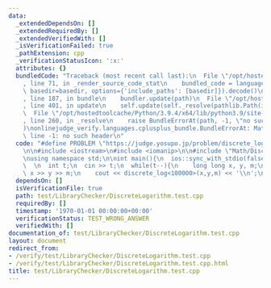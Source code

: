 ```yaml
---
data:
  _extendedDependsOn: []
  _extendedRequiredBy: []
  _extendedVerifiedWith: []
  _isVerificationFailed: true
  _pathExtension: cpp
  _verificationStatusIcon: ':x:'
  attributes: {}
  bundledCode: "Traceback (most recent call last):\n  File \"/opt/hostedtoolcache/Python/3.9.4/x64/lib/python3.9/site-packages/onlinejudge_verify/documentation/build.py\"\
    , line 71, in _render_source_code_stat\n    bundled_code = language.bundle(stat.path,\
    \ basedir=basedir, options={'include_paths': [basedir]}).decode()\n  File \"/opt/hostedtoolcache/Python/3.9.4/x64/lib/python3.9/site-packages/onlinejudge_verify/languages/cplusplus.py\"\
    , line 187, in bundle\n    bundler.update(path)\n  File \"/opt/hostedtoolcache/Python/3.9.4/x64/lib/python3.9/site-packages/onlinejudge_verify/languages/cplusplus_bundle.py\"\
    , line 401, in update\n    self.update(self._resolve(pathlib.Path(included), included_from=path))\n\
    \  File \"/opt/hostedtoolcache/Python/3.9.4/x64/lib/python3.9/site-packages/onlinejudge_verify/languages/cplusplus_bundle.py\"\
    , line 260, in _resolve\n    raise BundleErrorAt(path, -1, \"no such header\"\
    )\nonlinejudge_verify.languages.cplusplus_bundle.BundleErrorAt: Math/DiscreteLog.cpp:\
    \ line -1: no such header\n"
  code: "#define PROBLEM \"https://judge.yosupo.jp/problem/discrete_logarithm_mod\"\
    \n\n#include <iostream>\n#include <iomanip>\n\n#include \"Math/DiscreteLog.cpp\"\
    \nusing namespace std;\n\nint main(){\n  ios::sync_with_stdio(false);\n  cin.tie(nullptr);\n\
    \  \n  int t;\n  cin >> t;\n  while(t--){\n    long long x, y, m;\n    cin >>\
    \ x >> y >> m;\n    cout << discrete_log<100000>(x,y,m) << '\\n';\n  }\n}\n"
  dependsOn: []
  isVerificationFile: true
  path: test/LibraryChecker/DiscreteLogarithm.test.cpp
  requiredBy: []
  timestamp: '1970-01-01 00:00:00+00:00'
  verificationStatus: TEST_WRONG_ANSWER
  verifiedWith: []
documentation_of: test/LibraryChecker/DiscreteLogarithm.test.cpp
layout: document
redirect_from:
- /verify/test/LibraryChecker/DiscreteLogarithm.test.cpp
- /verify/test/LibraryChecker/DiscreteLogarithm.test.cpp.html
title: test/LibraryChecker/DiscreteLogarithm.test.cpp
---
```

